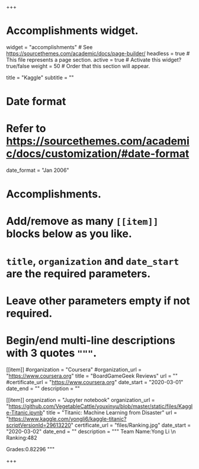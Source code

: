 +++
# Accomplishments widget.
widget = "accomplishments"  # See https://sourcethemes.com/academic/docs/page-builder/
headless = true  # This file represents a page section.
active = true  # Activate this widget? true/false
weight = 50  # Order that this section will appear.

title = "Kaggle"
subtitle = ""

# Date format
#   Refer to https://sourcethemes.com/academic/docs/customization/#date-format
date_format = "Jan 2006"

# Accomplishments.
#   Add/remove as many `[[item]]` blocks below as you like.
#   `title`, `organization` and `date_start` are the required parameters.
#   Leave other parameters empty if not required.
#   Begin/end multi-line descriptions with 3 quotes `"""`.
[[item]]
  #organization = "Coursera"
  #organization_url = "https://www.coursera.org"
  title = "BoardGameGeek Reviews"
  url = ""
  #certificate_url = "https://www.coursera.org"
  date_start = "2020-03-01"
  date_end = ""
  description = ""

[[item]]
  organization = "Jupyter notebook"
  organization_url = "https://github.com/VegetableCattle/youxinyu/blob/master/static/files/Kaggle-Titanic.ipynb"
  title = "Titanic: Machine Learning from Disaster"
  url = "https://www.kaggle.com/yongli6/kaggle-titanic?scriptVersionId=29613220"
  certificate_url = "files/Ranking.jpg"
  date_start = "2020-03-02"
  date_end = ""
  description = """
  Team Name:Yong Li \n
  Ranking:482  
  
  Grades:0.82296
  """

+++

